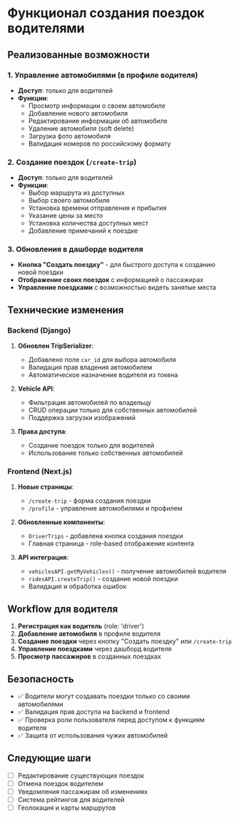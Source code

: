 # Функционал создания поездок водителями

## Реализованные возможности

### 1. Управление автомобилями (в профиле водителя)
- **Доступ**: только для водителей
- **Функции**:
  - Просмотр информации о своем автомобиле
  - Добавление нового автомобиля
  - Редактирование информации об автомобиле
  - Удаление автомобиля (soft delete)
  - Загрузка фото автомобиля
  - Валидация номеров по российскому формату

### 2. Создание поездок (`/create-trip`)
- **Доступ**: только для водителей
- **Функции**:
  - Выбор маршрута из доступных
  - Выбор своего автомобиля
  - Установка времени отправления и прибытия
  - Указание цены за место
  - Установка количества доступных мест
  - Добавление примечаний к поездке

### 3. Обновления в дашборде водителя
- **Кнопка "Создать поездку"** - для быстрого доступа к созданию новой поездки
- **Отображение своих поездок** с информацией о пассажирах
- **Управление поездками** с возможностью видеть занятые места

## Технические изменения

### Backend (Django)
1. **Обновлен TripSerializer**:
   - Добавлено поле `car_id` для выбора автомобиля
   - Валидация прав владения автомобилем
   - Автоматическое назначение водителя из токена

2. **Vehicle API**:
   - Фильтрация автомобилей по владельцу
   - CRUD операции только для собственных автомобилей
   - Поддержка загрузки изображений

3. **Права доступа**:
   - Создание поездок только для водителей
   - Использование только собственных автомобилей

### Frontend (Next.js)
1. **Новые страницы**:
   - `/create-trip` - форма создания поездки
   - `/profile` - управление автомобилями и профилем

2. **Обновленные компоненты**:
   - `DriverTrips` - добавлена кнопка создания поездки
   - Главная страница - role-based отображение контента

3. **API интеграция**:
   - `vehiclesAPI.getMyVehicles()` - получение автомобилей водителя
   - `ridesAPI.createTrip()` - создание новой поездки
   - Валидация и обработка ошибок

## Workflow для водителя

1. **Регистрация как водитель** (role: 'driver')
2. **Добавление автомобиля** в профиле водителя
3. **Создание поездки** через кнопку "Создать поездку" или `/create-trip`
4. **Управление поездками** через дашборд водителя
5. **Просмотр пассажиров** в созданных поездках

## Безопасность

- ✅ Водители могут создавать поездки только со своими автомобилями
- ✅ Валидация прав доступа на backend и frontend
- ✅ Проверка роли пользователя перед доступом к функциям водителя
- ✅ Защита от использования чужих автомобилей

## Следующие шаги

- [ ] Редактирование существующих поездок
- [ ] Отмена поездок водителем
- [ ] Уведомления пассажирам об изменениях
- [ ] Система рейтингов для водителей
- [ ] Геолокация и карты маршрутов
